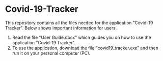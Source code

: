 # Covid-19-Tracker
This repository contains all the files needed for the application "Covid-19 Tracker". Below shows important information for users.

1. Read the file "User Guide.docx" which guides you on how to use the application "Covid-19 Tracker".
2. To use the application, download the file "covid19_tracker.exe" and then run it on your personal computer (PC).
